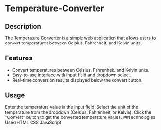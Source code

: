 # Temperature-Converter
## Description
The Temperature Converter is a simple web application that allows users to convert temperatures between Celsius, Fahrenheit, and Kelvin units.
## Features
- Convert temperatures between Celsius, Fahrenheit, and Kelvin units.
- Easy-to-use interface with input field and dropdown select.
- Real-time conversion results displayed below the convert button.
## Usage
Enter the temperature value in the input field.
Select the unit of the temperature from the dropdown (Celsius, Fahrenheit, or Kelvin).
Click the "Convert" button to get the converted temperature values.
##Technologies Used
HTML
CSS
JavaScript

